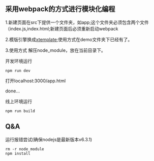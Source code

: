 ## 采用webpack的方式进行模块化编程
1.新建页面在src下提供一个文件夹，如app;这个文件夹必须包含两个文件（index.js,index.html;新建页面后必须重新启动webpack

2.模版引擎换成[xtemplate](https://github.com/xtemplate/xtemplate);使用方式在demo文件夹下已经有了。

3.使用方式
解压node_module，放在当前目录下。

开发环境运行
```
npm run dev
```
打开localhost:3000/app.html

done...

线上环境运行
```
npm run build
```
## Q&A
运行报错尝试(确保nodejs是最新版本v6.3.1)
```
rm -r node_module
npm install
```
